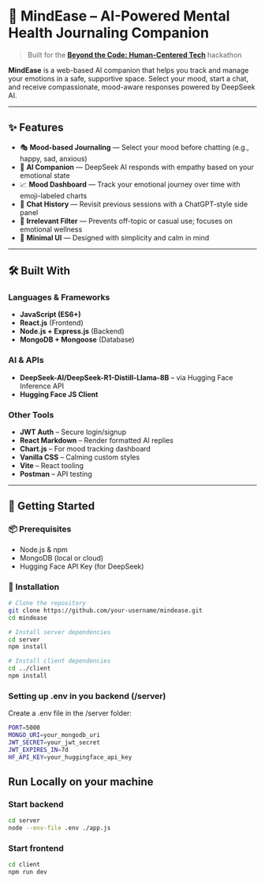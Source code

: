 # 🧠 MindEase – AI-Powered Mental Health Journaling Companion

> Built for the [**Beyond the Code: Human-Centered Tech**](https://beyondthecode.devpost.com/) hackathon

**MindEase** is a web-based AI companion that helps you track and manage your emotions in a safe, supportive space. Select your mood, start a chat, and receive compassionate, mood-aware responses powered by DeepSeek AI.

---

## ✨ Features

- 🎭 **Mood-based Journaling** — Select your mood before chatting (e.g., happy, sad, anxious)
- 🤖 **AI Companion** — DeepSeek AI responds with empathy based on your emotional state
- 📈 **Mood Dashboard** — Track your emotional journey over time with emoji-labeled charts
- 💬 **Chat History** — Revisit previous sessions with a ChatGPT-style side panel
- 🛑 **Irrelevant Filter** — Prevents off-topic or casual use; focuses on emotional wellness
- 🧼 **Minimal UI** — Designed with simplicity and calm in mind

---

## 🛠 Built With

### Languages & Frameworks
- **JavaScript (ES6+)**
- **React.js** (Frontend)
- **Node.js + Express.js** (Backend)
- **MongoDB + Mongoose** (Database)

### AI & APIs
- **DeepSeek-AI/DeepSeek-R1-Distill-Llama-8B** – via Hugging Face Inference API
- **Hugging Face JS Client**

### Other Tools
- **JWT Auth** – Secure login/signup
- **React Markdown** – Render formatted AI replies
- **Chart.js** – For mood tracking dashboard
- **Vanilla CSS** – Calming custom styles
- **Vite** – React tooling
- **Postman** – API testing

---

## 🚀 Getting Started

### 📦 Prerequisites
- Node.js & npm
- MongoDB (local or cloud)
- Hugging Face API Key (for DeepSeek)

### 🔧 Installation

```bash
# Clone the repository
git clone https://github.com/your-username/mindease.git
cd mindease

# Install server dependencies
cd server
npm install

# Install client dependencies
cd ../client
npm install
```

### Setting up .env in you backend (/server)

Create a .env file in the /server folder:
```bash
PORT=5000 
MONGO_URI=your_mongodb_uri
JWT_SECRET=your_jwt_secret
JWT_EXPIRES_IN=7d
HF_API_KEY=your_huggingface_api_key
```
## Run Locally on your machine

### Start backend
```bash 
cd server
node --env-file .env ./app.js
```


### Start frontend
```bash
cd client
npm run dev
```



